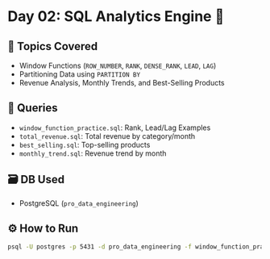 # Day 02: SQL Analytics Engine 🚀

## 📌 Topics Covered
- Window Functions (`ROW_NUMBER`, `RANK`, `DENSE_RANK`, `LEAD`, `LAG`)
- Partitioning Data using `PARTITION BY`
- Revenue Analysis, Monthly Trends, and Best-Selling Products

## 🧠 Queries
- `window_function_practice.sql`: Rank, Lead/Lag Examples
- `total_revenue.sql`: Total revenue by category/month
- `best_selling.sql`: Top-selling products
- `monthly_trend.sql`: Revenue trend by month

## 🗃️ DB Used
- PostgreSQL (`pro_data_engineering`)

## ⚙️ How to Run
```bash
psql -U postgres -p 5431 -d pro_data_engineering -f window_function_practice.sql
